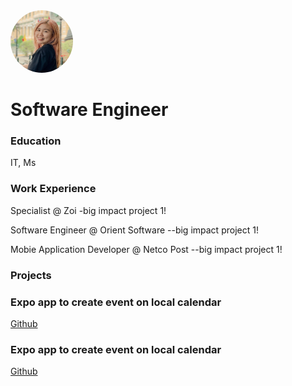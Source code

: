 
<img src="assets/img/headshot_circle.png" alt="Profile Picture" style="border-radius: 50%; width: 100px; height: 100px;">

# Software Engineer

### Education
IT, Ms

### Work Experience
Specialist @ Zoi
-big impact project 1!

Software Engineer @ Orient Software
--big impact project 1!

Mobie Application Developer @ Netco Post
--big impact project 1!

### Projects

### Expo app to create event on local calendar
[Github]([https://www.mdpi.com/1424-8220/22/8/3048](https://github.com/tabby-soup/portfolio))

### Expo app to create event on local calendar
[Github]([https://www.mdpi.com/1424-8220/22/8/3048](https://github.com/tabby-soup/portfolio))

